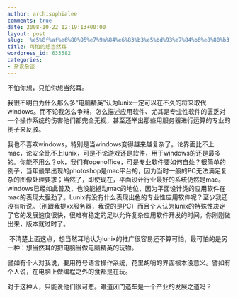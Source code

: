 ```yaml
---
author: archisophialee
comments: true
date: 2008-10-22 12:19:13+00:00
layout: post
slug: '%e5%8f%af%e6%80%95%e7%9a%84%e6%83%b3%e5%bd%93%e7%84%b6%e8%80%b3'
title: 可怕的想当然耳
wordpress_id: 633582
categories:
- 杂说杂谈
---
```


不怕你想，只怕你想当然耳。

我很不明白为什么那么多“电脑精英”认为lunix一定可以在不久的将来取代windows。而不论我怎么争辩，怎么描述应用软件、尤其是专业性软件的匮乏对一个操作系统的伤害他们都完全无视，甚至还举出那些用服务器进行运算的专业的例子来反驳。 

我也不喜欢windows，特别是当windows变得越来越复杂了。论界面比不上mac，论安全比不上lunix，可是不论游戏还是软件，用于windows的还是最多的。你能不用么？ok，我们有openoffice，可是专业软件要如何自处？很简单的例子，当年最早出现的photoshop是mac平台的，因为当时一般的PC无法满足复杂的图像处理要求；当然了，即使现在，平面设计行业最好的系统仍然是mac。windows已经如此普及，也没能撼动mac的地位，因为平面设计类的应用软件在mac的表现太强劲了。Lunix有没有什么表现出色的专业性应用软件呢？至少我还没有听说。（别跟我提xx服务器，我说的是PC）而且个人认为lunix的特殊性决定了它的发展速度很快，很难有稳定的足以允许复杂应用软件开发的时间。你刚刚做出来，版本就过时了。

 不清楚上面这点，想当然耳地认为lunix的推广很容易还不算可怕，最可怕的是另一种：想当然耳的把电脑当做电脑精英的玩物。

譬如有个人对我说，要用符号语言操作系统，花里胡哨的界面根本没意义。譬如有个人说，在电脑上做编程之外的食都是在玩。

对于这种人，只能说他们很可悲。难道闭门造车是一个产业的发展之道吗？ 
